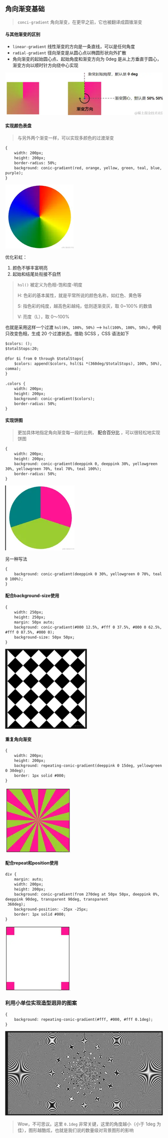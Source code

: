 ## 角向渐变基础

> `conci-gradient` 角向渐变，在更早之前，它也被翻译成圆锥渐变


#### 与其他渐变的区别

* `linear-gradient` 线性渐变的方向是一条直线，可以是任何角度
* `radial-gradient` 径向渐变是从圆心点以椭圆形状向外扩散
* 角向渐变的起始圆心点、起始角度和渐变方向为 0deg 是从上方垂直于圆心，渐变方向以顺时针方向绕中心实现

![1698076074902](image/角向渐变/1698076074902.png)

#### 实现颜色表盘

> 与另外两个渐变一样，可以实现多颜色的过渡渐变

```
{
    width: 200px;
    height: 200px;
    border-radius: 50%;
    background: conic-gradient(red, orange, yellow, green, teal, blue, purple);
}
```

![1698076338940](image/角向渐变/1698076338940.png)

优化彩虹：

1. 颜色不够丰富明亮
2. 起始和结尾处衔接不自然

> `hsl()` 被定义为色相-饱和度-明度
>
> H: 色彩的基本属性，就是平常所说的颜色名称，如红色、黄色等
>
> S: 指色彩的纯度，越高色彩越纯，低则逐渐变灰，取 0~100% 的数值
>
> V: 亮度（L），取 0～100%

也就是采用这样一个过渡 `hsl(0%, 100%, 50%)` --> `hsl(100%, 100%, 50%)`，中间只改变色相，生成 20 个过渡状态。借助 SCSS ，CSS 语法如下

```
$colors: ();
$totalStops:20;

@for $i from 0 through $totalStops{
    $colors: append($colors, hsl($i *(360deg/$totalStops), 100%, 50%), comma);
}

.colors {
    width: 200px;
    height: 200px;
    background: conic-gradient($colors);
    border-radius: 50%;
}
```


#### 实现饼图

> 更加具体地指定角向渐变每一段的比例， **配合百分比** ，可以很轻松地实现饼图

```
{
    width: 200px;
    height: 200px;
    background: conic-gradient(deeppink 0, deeppink 30%, yellowgreen 30%, yellowgreen 70%, teal 70%, teal 100%);
    border-radius: 50%;
}
```

![1698076928813](image/角向渐变/1698076928813.png)

另一种写法

```
{
    background: conic-gradient(deeppink 0 30%, yellowgreen 0 70%, teal 0 100%);
}
```


#### 配合background-size使用

```
{
    width: 250px;
    height: 250px;
    margin: 50px auto;
    background: conic-gradient(#000 12.5%, #fff 0 37.5%, #000 0 62.5%, #fff 0 87.5%, #000 0);
    background-size: 50px 50px;
}
```

![1698077018989](image/角向渐变/1698077018989.png)


#### 重复角向渐变

```
{
    width: 200px;
    height: 200px;
    background: repeating-conic-gradient(deeppink 0 15deg, yellowgreen 0 30deg);
    border: 1px solid #000;
}
```

![1698077072952](image/角向渐变/1698077072952.png)


#### 配合repeat和position使用

```
div {
    margin: auto;
    width: 200px;
    height: 200px;
    background: conic-gradient(from 270deg at 50px 50px, deeppink 0%, deeppink 90deg, transparent 90deg, transparent 
 360deg);
    background-position: -25px -25px;
    border: 1px solid #000;
}

```

![1698077304142](image/角向渐变/1698077304142.png)



### 利用小单位实现造型迥异的图案

```
{
    background: repeating-conic-gradient(#fff, #000, #fff 0.1deg);
}
```

![1698077509816](image/角向渐变/1698077509816.png)

> Wow，不可思议。这里 `0.1deg` 非常关键，这里的角度越小（小于 1deg 为佳），图形越酷炫，也就是我们说的数量级对背景图形的影响
